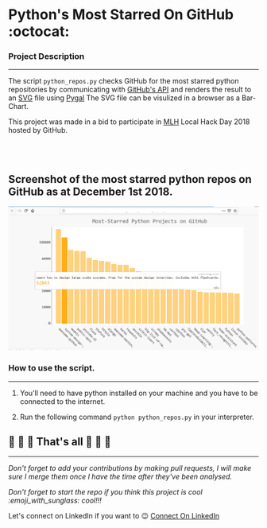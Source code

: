 Python's Most Starred On GitHub :octocat:
=========================================


### Project Description 
_______________________
The script ```python_repos.py```  checks GitHub for 
the most starred python repositories by communicating with
[GitHub's API](https://api.github.com/search/repositories?q=language:python&sort=stars "https://api.github.com/search/repositories?q=language:python&sort=stars")
and renders the result to an [SVG](https://en.wikipedia.org/wiki/Scalable_Vector_Graphics "") file using 
[Pygal](https://github.com/Kozea/pygal "Pygal's GitHub Repo")
The SVG file can be visulized in a browser as a Bar-Chart.

This project was made in a bid to participate in [MLH]( https://localhackday.mlh.io/ "") Local Hack Day 2018 hosted by GitHub.

<br>
<br>

## Screenshot of the most starred python repos on GitHub as at December 1st 2018.

![Image Screenshot](view.png "Screen-Shot of SVG rendered result")

### How to use the script.
_________________________
1. You'll need to have python installed on your machine and you have to be connected to the internet.

3. Run the following command ```python python_repos.py``` in your interpreter.

## <strong>:tada: :tada: :tada: That's all :tada: :tada: :tada:</strong>
__________________________________________________

<em>Don't forget to add your contributions by making pull requests, I will make sure I merge them once I have the time after they've been analysed.<br>

Don't forget to start the repo if you think this project is cool :emoji_with_sunglass: cool!!!

</em>

Let's connect on LinkedIn if you want to :wink: [Connect On LinkedIn]( https://www.linkedin.com/in/chukwu-daniel-chibueze/ "   LinkedIn")



